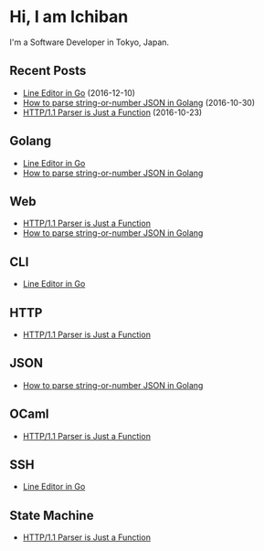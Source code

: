 # Hi, I am Ichiban

I'm a Software Developer in Tokyo, Japan.

## Recent Posts
- [Line Editor in Go](line-editor-in-go.html) (2016-12-10)
- [How to parse string-or-number JSON in Golang](parse-string-or-number-json-in-go.html) (2016-10-30)
- [HTTP/1.1 Parser is Just a Function](http-parser-in-ocaml.html) (2016-10-23)

## Golang
- [Line Editor in Go](line-editor-in-go.html)
- [How to parse string-or-number JSON in Golang](parse-string-or-number-json-in-go.html)

## Web
- [HTTP/1.1 Parser is Just a Function](http-parser-in-ocaml.html)
- [How to parse string-or-number JSON in Golang](parse-string-or-number-json-in-go.html)

## CLI
- [Line Editor in Go](line-editor-in-go.html)

## HTTP
- [HTTP/1.1 Parser is Just a Function](http-parser-in-ocaml.html)

## JSON
- [How to parse string-or-number JSON in Golang](parse-string-or-number-json-in-go.html)

## OCaml
- [HTTP/1.1 Parser is Just a Function](http-parser-in-ocaml.html)

## SSH
- [Line Editor in Go](line-editor-in-go.html)

## State Machine
- [HTTP/1.1 Parser is Just a Function](http-parser-in-ocaml.html)

